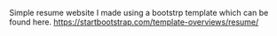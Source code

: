 Simple resume website I made using a bootstrp template which can be found here. https://startbootstrap.com/template-overviews/resume/
